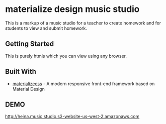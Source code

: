 # materialize design music studio

This is a markup of a music studio for a teacher to create homework and for students to view and submit homework.

## Getting Started

This is purely htmls which you can view using any browser.

## Built With

* [materializecss](https://materializecss.com/) - A modern responsive front-end framework based on Material Design

## DEMO

http://heina.music.studio.s3-website-us-west-2.amazonaws.com
